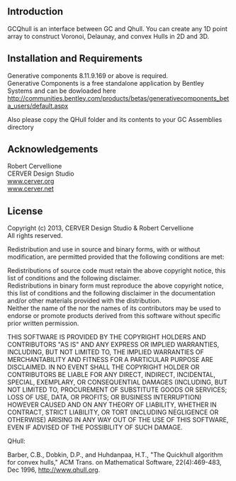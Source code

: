 Introduction
------------

GCQhull is an interface between GC and Qhull. You can create any 1D point array to construct Voronoi, Delaunay, and convex Hulls in 2D and 3D. 


Installation and Requirements <a id="install" />
-----------------------------

Generative components 8.11.9.169 or above is required.  
Generative Components is a free standalone application by Bentley Systems and can be dowloaded here  
http://communities.bentley.com/products/betas/generativecomponents_beta_users/default.aspx

Also please copy the QHull folder and its contents to your GC Assemblies directory


Acknowledgements <a id="acknowledgements" />
----------------

Robert Cervellione  
CERVER Design Studio  
www.cerver.org  
www.cerver.net  

License <a id="license" />
----------------

Copyright (c) 2013, CERVER Design Studio & Robert Cervellione  
All rights reserved.  

Redistribution and use in source and binary forms, with or without modification, are permitted provided that the following conditions are met:  

Redistributions of source code must retain the above copyright notice, this list of conditions and the following disclaimer.  
Redistributions in binary form must reproduce the above copyright notice, this list of conditions and the following disclaimer in the documentation and/or other materials provided with the distribution.  
Neither the name of the <ORGANIZATION> nor the names of its contributors may be used to endorse or promote products derived from this software without specific prior written permission.  

THIS SOFTWARE IS PROVIDED BY THE COPYRIGHT HOLDERS AND CONTRIBUTORS "AS IS" AND ANY EXPRESS OR IMPLIED WARRANTIES, INCLUDING, BUT NOT LIMITED TO, THE IMPLIED WARRANTIES OF MERCHANTABILITY AND FITNESS FOR A PARTICULAR PURPOSE ARE DISCLAIMED. IN NO EVENT SHALL THE COPYRIGHT HOLDER OR CONTRIBUTORS BE LIABLE FOR ANY DIRECT, INDIRECT, INCIDENTAL, SPECIAL, EXEMPLARY, OR CONSEQUENTIAL DAMAGES (INCLUDING, BUT NOT LIMITED TO, PROCUREMENT OF SUBSTITUTE GOODS OR SERVICES; LOSS OF USE, DATA, OR PROFITS; OR BUSINESS INTERRUPTION) HOWEVER CAUSED AND ON ANY THEORY OF LIABILITY, WHETHER IN CONTRACT, STRICT LIABILITY, OR TORT (INCLUDING NEGLIGENCE OR OTHERWISE) ARISING IN ANY WAY OUT OF THE USE OF THIS SOFTWARE, EVEN IF ADVISED OF THE POSSIBILITY OF SUCH DAMAGE.

QHull:

  Barber, C.B., Dobkin, D.P., and Huhdanpaa, H.T., "The Quickhull 
  algorithm for convex hulls," ACM Trans. on Mathematical Software,
  22(4):469-483, Dec 1996, http://www.qhull.org.
